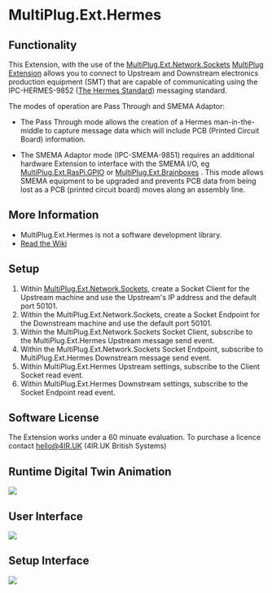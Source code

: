 # MultiPlug.Ext.Hermes

## Functionality

This Extension, with the use of the [MultiPlug.Ext.Network.Sockets](https://www.nuget.org/packages/MultiPlug.Ext.Network.Sockets/) [MultiPlug Extension](https://www.multiplug.app/) allows you to connect to Upstream and Downstream electronics production equipment (SMT) that are capable of communicating using the IPC-HERMES-9852 ([The Hermes Standard](https://www.the-hermes-standard.info)) messaging standard.

The modes of operation are Pass Through and SMEMA Adaptor:

* The Pass Through mode allows the creation of a Hermes man-in-the-middle to capture message data which will include PCB (Printed Circuit Board) information.

* The SMEMA Adaptor mode (IPC-SMEMA-9851) requires an additional hardware Extension to interface with the SMEMA I/O, eg [MultiPlug.Ext.RasPi.GPIO](https://www.nuget.org/packages/MultiPlug.Ext.RasPi.GPIO/) or [MultiPlug.Ext.Brainboxes](https://www.nuget.org/packages/MultiPlug.Ext.Brainboxes/) . This mode allows SMEMA equipment to be upgraded and prevents PCB data from being lost as a PCB (printed circuit board) moves along an assembly line.

## More Information

* MultiPlug.Ext.Hermes is not a software development library.
* [Read the Wiki](https://github.com/Industry4/MultiPlug.Ext.Hermes/wiki)

## Setup

1. Within [MultiPlug.Ext.Network.Sockets](https://www.nuget.org/packages/MultiPlug.Ext.Network.Sockets/), create a Socket Client for the Upstream machine and use the Upstream's IP address and the default port 50101.
2. Within the MultiPlug.Ext.Network.Sockets, create a Socket Endpoint for the Downstream machine and use the default port 50101.
3. Within the MultiPlug.Ext.Network.Sockets Socket Client, subscribe to the MultiPlug.Ext.Hermes Upstream message send event.
4. Within the MultiPlug.Ext.Network.Sockets Socket Endpoint, subscribe to MultiPlug.Ext.Hermes Downstream message send event.
5. Within MultiPlug.Ext.Hermes Upstream settings, subscribe to the Client Socket read event.
6. Within MultiPlug.Ext.Hermes Downstream settings, subscribe to the Socket Endpoint read event.

## Software License

The Extension works under a 60 minuate evaluation. To purchase a licence contact hello@4IR.UK (4IR.UK British Systems)

## Runtime Digital Twin Animation
![](https://user-images.githubusercontent.com/14904422/195608767-e408a82f-8f73-4e69-9c45-453246a12d6b.gif)

## User Interface
![](https://www.the-hermes-standard-smema-adaptor.info/images/hermes-smema-adaptor-user-interface.png)

## Setup Interface
![](https://www.the-hermes-standard-smema-adaptor.info/images/hermes-smema-adaptor-setup-interface.png)
